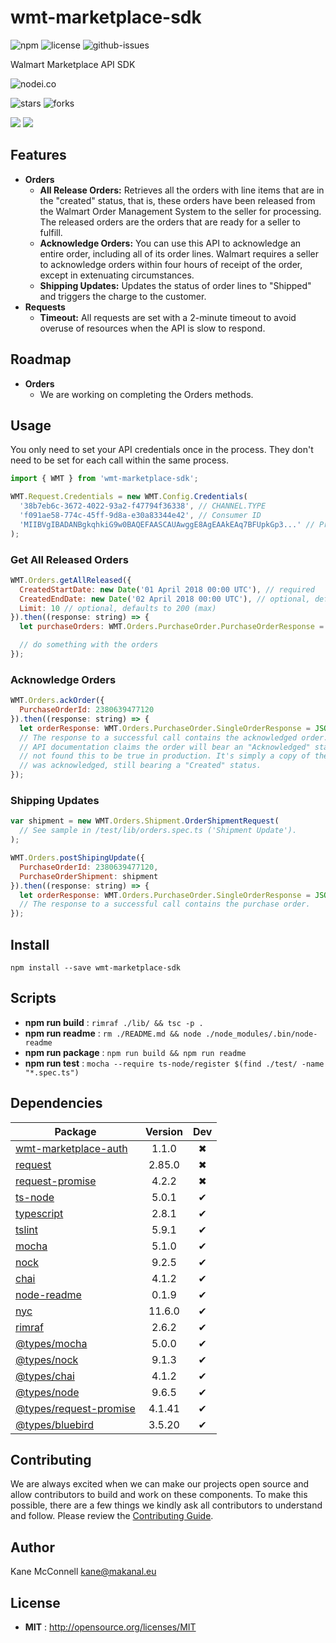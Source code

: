 # wmt-marketplace-sdk

![npm](https://img.shields.io/npm/v/wmt-marketplace-sdk.svg) ![license](https://img.shields.io/npm/l/wmt-marketplace-sdk.svg) ![github-issues](https://img.shields.io/github/issues/makanaleu/wmt-marketplace-sdk.svg)

Walmart Marketplace API SDK

![nodei.co](https://nodei.co/npm/wmt-marketplace-sdk.png?downloads=true&downloadRank=true&stars=true)

![stars](https://img.shields.io/github/stars/makanaleu/wmt-marketplace-sdk.svg)
![forks](https://img.shields.io/github/forks/makanaleu/wmt-marketplace-sdk.svg)

![](https://david-dm.org/makanaleu/wmt-marketplace-sdk/status.svg)
![](https://david-dm.org/makanaleu/wmt-marketplace-sdk/dev-status.svg)

## Features

- **Orders**
  - **All Release Orders:** Retrieves all the orders with line items that are in the "created" status, that is, these orders have been released from the Walmart Order Management System to the seller for processing. The released orders are the orders that are ready for a seller to fulfill.
  - **Acknowledge Orders:** You can use this API to acknowledge an entire order, including all of its order lines. Walmart requires a seller to acknowledge orders within four hours of receipt of the order, except in extenuating circumstances.
  - **Shipping Updates:** Updates the status of order lines to "Shipped" and triggers the charge to the customer.
- **Requests**
  - **Timeout:** All requests are set with a 2-minute timeout to avoid overuse of resources when the API is slow to respond.

## Roadmap

- **Orders**
  - We are working on completing the Orders methods.

## Usage

You only need to set your API credentials once in the process. They don't need to be
set for each call within the same process.

```javascript
import { WMT } from 'wmt-marketplace-sdk';

WMT.Request.Credentials = new WMT.Config.Credentials(
  '38b7eb6c-3672-4022-93a2-f47794f36338', // CHANNEL.TYPE
  'f091ae58-774c-45ff-9d8a-e30a83344e42', // Consumer ID
  'MIIBVgIBADANBgkqhkiG9w0BAQEFAASCAUAwggE8AgEAAkEAq7BFUpkGp3...' // Private Key
);
```

### Get All Released Orders

```javascript
WMT.Orders.getAllReleased({
  CreatedStartDate: new Date('01 April 2018 00:00 UTC'), // required
  CreatedEndDate: new Date('02 April 2018 00:00 UTC'), // optional, defaults to current time
  Limit: 10 // optional, defaults to 200 (max)
}).then((response: string) => {
  let purchaseOrders: WMT.Orders.PurchaseOrder.PurchaseOrderResponse = JSON.parse(response);

  // do something with the orders
});
```

### Acknowledge Orders

```javascript
WMT.Orders.ackOrder({
  PurchaseOrderId: 2380639477120
}).then((response: string) => {
  let orderResponse: WMT.Orders.PurchaseOrder.SingleOrderResponse = JSON.parse(response);
  // The response to a successful call contains the acknowledged order. Although the
  // API documentation claims the order will bear an "Acknowledged" status, we have
  // not found this to be true in production. It's simply a copy of the order that
  // was acknowledged, still bearing a "Created" status.
});
```

### Shipping Updates

```javascript
var shipment = new WMT.Orders.Shipment.OrderShipmentRequest(
  // See sample in /test/lib/orders.spec.ts ('Shipment Update').
);

WMT.Orders.postShipingUpdate({
  PurchaseOrderId: 2380639477120,
  PurchaseOrderShipment: shipment
}).then((response: string) => {
  let orderResponse: WMT.Orders.PurchaseOrder.SingleOrderResponse = JSON.parse(response)
  // The response to a successful call contains the purchase order.
});
```

## Install

`npm install --save wmt-marketplace-sdk`

## Scripts

 - **npm run build** : `rimraf ./lib/ && tsc -p .`
 - **npm run readme** : `rm ./README.md && node ./node_modules/.bin/node-readme`
 - **npm run package** : `npm run build && npm run readme`
 - **npm run test** : `mocha --require ts-node/register $(find ./test/ -name "*.spec.ts")`

## Dependencies

Package | Version | Dev
--- |:---:|:---:
[wmt-marketplace-auth](https://www.npmjs.com/package/wmt-marketplace-auth) | 1.1.0 | ✖
[request](https://www.npmjs.com/package/request) | 2.85.0 | ✖
[request-promise](https://www.npmjs.com/package/request-promise) | 4.2.2 | ✖
[ts-node](https://www.npmjs.com/package/ts-node) | 5.0.1 | ✔
[typescript](https://www.npmjs.com/package/typescript) | 2.8.1 | ✔
[tslint](https://www.npmjs.com/package/tslint) | 5.9.1 | ✔
[mocha](https://www.npmjs.com/package/mocha) | 5.1.0 | ✔
[nock](https://www.npmjs.com/package/nock) | 9.2.5 | ✔
[chai](https://www.npmjs.com/package/chai) | 4.1.2 | ✔
[node-readme](https://www.npmjs.com/package/node-readme) | 0.1.9 | ✔
[nyc](https://www.npmjs.com/package/nyc) | 11.6.0 | ✔
[rimraf](https://www.npmjs.com/package/rimraf) | 2.6.2 | ✔
[@types/mocha](https://www.npmjs.com/package/@types/mocha) | 5.0.0 | ✔
[@types/nock](https://www.npmjs.com/package/@types/nock) | 9.1.3 | ✔
[@types/chai](https://www.npmjs.com/package/@types/chai) | 4.1.2 | ✔
[@types/node](https://www.npmjs.com/package/@types/node) | 9.6.5 | ✔
[@types/request-promise](https://www.npmjs.com/package/@types/request-promise) | 4.1.41 | ✔
[@types/bluebird](https://www.npmjs.com/package/@types/bluebird) | 3.5.20 | ✔


## Contributing

We are always excited when we can make our projects open source and allow contributors to build and work on these components. To make this possible, there are a few things we kindly ask all contributors to understand and follow. Please review the [Contributing Guide](https://www.makanal.eu/contributors/).

## Author

Kane McConnell <kane@makanal.eu>

## License

 - **MIT** : http://opensource.org/licenses/MIT
